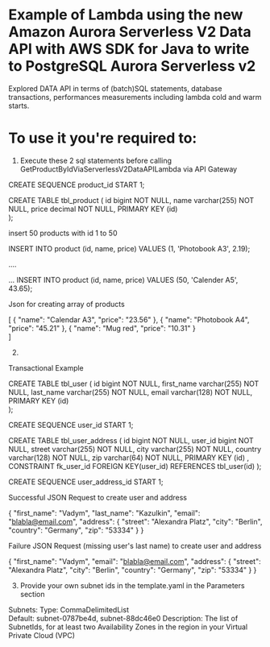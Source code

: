 # Example of Lambda using the new Amazon Aurora Serverless V2 Data API with AWS SDK for Java to write to PostgreSQL Aurora Serverless v2

Explored DATA API in terms of (batch)SQL statements, database transactions, performances measurements including lambda cold and warm starts. 

# To use it you're required to:

1) Execute these 2  sql statements before calling GetProductByIdViaServerlessV2DataAPILambda via API Gateway

CREATE SEQUENCE product_id START 1;

CREATE TABLE tbl_product (
    id bigint NOT NULL,
    name varchar(255) NOT NULL,
    price decimal NOT NULL,
    PRIMARY KEY (id)    
);

insert 50 products with id 1 to 50

INSERT INTO product (id, name, price)
VALUES (1, 'Photobook A3', 2.19); 

....

...
INSERT INTO product (id, name, price)
VALUES (50, 'Calender A5', 43.65);


Json for creating array of products

[
	{ 
	"name": "Calendar A3",
	"price": "23.56"
	},
	{ 
	"name": "Photobook A4",
	"price": "45.21"
	},
	{ 
	"name": "Mug red",
	"price": "10.31"
	}	
]

2)
Transactional Example

CREATE TABLE tbl_user (
    id bigint NOT NULL,
    first_name varchar(255) NOT NULL,
    last_name varchar(255) NOT NULL,
    email varchar(128) NOT NULL,
    PRIMARY KEY (id)    
);

CREATE SEQUENCE user_id START 1;

CREATE TABLE tbl_user_address (
    id bigint NOT NULL,
    user_id bigint NOT NULL,
    street varchar(255) NOT NULL,
    city varchar(255) NOT NULL,
    country varchar(128) NOT NULL,
    zip varchar(64) NOT NULL,
    PRIMARY KEY (id) ,  
    CONSTRAINT fk_user_id
      FOREIGN KEY(user_id) 
	  REFERENCES tbl_user(id)
);

CREATE SEQUENCE user_address_id START 1;

Successful JSON Request to create user and address


{
  "first_name": "Vadym",
  "last_name":  "Kazulkin",
  "email":  "blabla@email.com",
  "address": {
     "street": "Alexandra Platz",
     "city": "Berlin",
     "country": "Germany",
     "zip": "53334"
   }
}
 

Failure JSON Request (missing user's last name) to create user and address


{
  "first_name": "Vadym",
  "email":  "blabla@email.com",
  "address": {
     "street": "Alexandra Platz",
     "city": "Berlin",
     "country": "Germany",
     "zip": "53334"
   }
}


3) Provide your own subnet ids in the template.yaml in the Parameters section

 Subnets:
    Type: CommaDelimitedList  
    Default: subnet-0787be4d, subnet-88dc46e0
    Description: The list of SubnetIds, for at least two Availability Zones in the
      region in your Virtual Private Cloud (VPC)